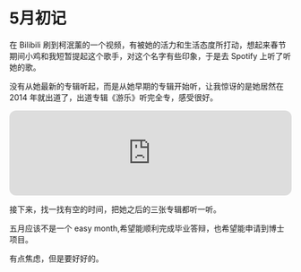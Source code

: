 # 5月初记

在 Bilibili 刷到柯泯薰的一个视频，有被她的活力和生活态度所打动，想起来春节期间小鸡和我短暂提起这个歌手，对这个名字有些印象，于是去 Spotify 上听了听她的歌。

没有从她最新的专辑听起，而是从她早期的专辑开始听，让我惊讶的是她居然在 2014 年就出道了，出道专辑《游乐》听完全专，感受很好。

<iframe style="border-radius:12px" src="https://open.spotify.com/embed/album/3j2wCqNHYucmXgv9BSckvU?utm_source=generator" width="100%" height="152" frameBorder="0" allowfullscreen="" allow="autoplay; clipboard-write; encrypted-media; fullscreen; picture-in-picture" loading="lazy"></iframe>

接下来，找一找有空的时间，把她之后的三张专辑都听一听。

五月应该不是一个 easy month,希望能顺利完成毕业答辩，也希望能申请到博士项目。

有点焦虑，但是要好好的。
